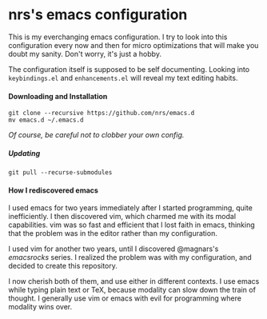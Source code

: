# nrs's emacs configuration

This is my everchanging emacs configuration. I try to look into this
configuration every now and then for micro optimizations that will make you
doubt my sanity. Don't worry, it's just a hobby.


The configuration itself is supposed to be self documenting. Looking into
`keybindings.el` and `enhancements.el` will reveal my text editing habits. 

#### Downloading and Installation

    git clone --recursive https://github.com/nrs/emacs.d
    mv emacs.d ~/.emacs.d

*Of course, be careful not to clobber your own config.*

##### Updating

    git pull --recurse-submodules

#### How I rediscovered emacs

I used emacs for two years immediately after I started programming, quite
inefficiently. I then discovered vim, which charmed me with its modal
capabilities. vim was so fast and efficient that I lost faith in emacs, thinking
that the problem was in the editor rather than my configuration.

I used vim for another two years, until I discovered @magnars's *emacsrocks*
series. I realized the problem was with my configuration, and decided to create
this repository. 

I now cherish both of them, and use either in different contexts. I use emacs while typing
plain text or TeX, because modality can slow down the train of thought. I
generally use vim or emacs with evil for programming where modality wins over.
